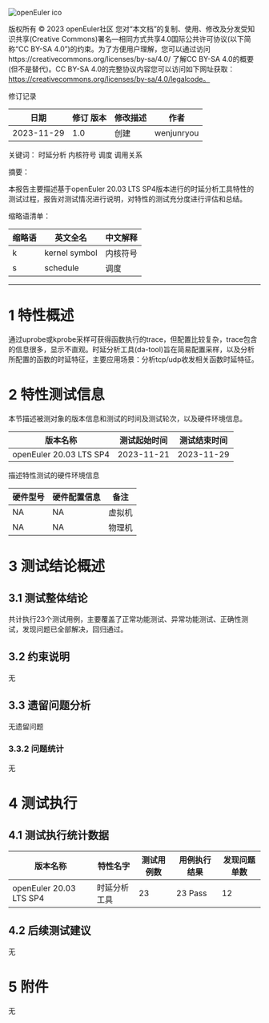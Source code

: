 ![openEuler ico](../../images/openEuler.png)

版权所有 © 2023  openEuler社区
 您对“本文档”的复制、使用、修改及分发受知识共享(Creative Commons)署名—相同方式共享4.0国际公共许可协议(以下简称“CC BY-SA 4.0”)的约束。为了方便用户理解，您可以通过访问https://creativecommons.org/licenses/by-sa/4.0/ 了解CC BY-SA 4.0的概要 (但不是替代)。CC BY-SA 4.0的完整协议内容您可以访问如下网址获取：https://creativecommons.org/licenses/by-sa/4.0/legalcode。

修订记录

| 日期 | 修订   版本 | 修改描述 | 作者 |
| ---- | ----------- | -------- | ---- |
| 2023-11-29 | 1.0 | 创建 | wenjunryou |

关键词： 
时延分析 内核符号 调度 调用关系
 

摘要：

本报告主要描述基于openEuler 20.03 LTS SP4版本进行的时延分析工具特性的测试过程，报告对测试情况进行说明，对特性的测试充分度进行评估和总结。
 

缩略语清单：

| 缩略语 | 英文全名 | 中文解释 |
| ------ | -------- | -------- |
| k | kernel symbol | 内核符号 |
| s | schedule | 调度 |

***

# 1     特性概述

通过uprobe或kprobe采样可获得函数执行的trace，但配置比较复杂，trace包含的信息很多，显示不直观。时延分析工具(da-tool)旨在简易配置采样，以及分析所配置的函数的时延特征，主要应用场景：分析tcp/udp收发相关函数时延特征。


# 2     特性测试信息

本节描述被测对象的版本信息和测试的时间及测试轮次，以及硬件环境信息。

| 版本名称 | 测试起始时间 | 测试结束时间 |
| -------- | ------------ | ------------ |
| openEuler 20.03 LTS SP4 | 2023-11-21  | 2023-11-29 |


描述特性测试的硬件环境信息

| 硬件型号 | 硬件配置信息 | 备注 |
| -------- | ------------ | ---- |
| NA | NA  | 虚拟机 |
| NA | NA | 物理机 |

# 3     测试结论概述

## 3.1   测试整体结论

共计执行23个测试用例，主要覆盖了正常功能测试、异常功能测试、正确性测试，发现问题已全部解决，回归通过。


## 3.2   约束说明

无

## 3.3   遗留问题分析

无遗留问题
        

### 3.3.2 问题统计

无

# 4     测试执行

## 4.1   测试执行统计数据

| 版本名称 | 特性名字 | 测试用例数 | 用例执行结果 | 发现问题单数 |
| -------- | ---------- | ------------ | ------------ | ------------ |
| openEuler 20.03 LTS SP4 | 时延分析工具 | 23 | 23 Pass | 12 |


## 4.2   后续测试建议

无

# 5     附件

无

 



 

 
